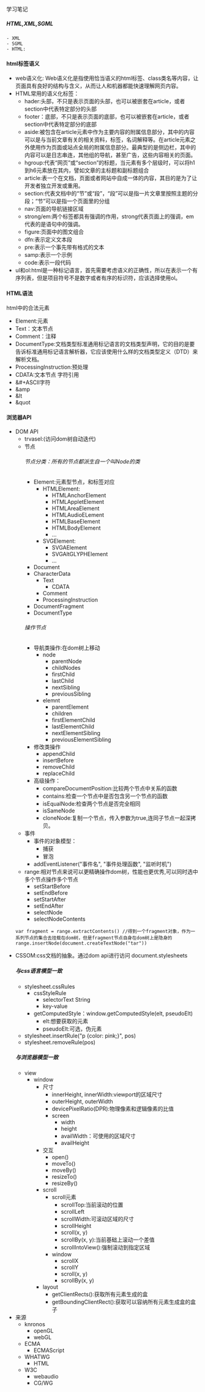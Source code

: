 学习笔记

##### HTML,XML,SGML
    - XML
    - SGML
    - HTML:
#### html标签语义
- web语义化:
Web语义化是指使用恰当语义的html标签、class类名等内容，让页面具有良好的结构与含义，从而让人和机器都能快速理解网页内容。
- HTML常用的语义化标签：
    - hader:头部，不只是表示页面的头部，也可以被嵌套在article，或者section中代表特定部分的头部
    - footer：底部，不只是表示页面的底部，也可以被嵌套在article，或者section中代表特定部分的底部
    - aside:被包含在article元素中作为主要内容的附属信息部分，其中的内容可以是与当前文章有关的相关资料，标签，名词解释等。在article元素之外使用作为页面或站点全局的附属信息部分。最典型的是侧边栏，其中的内容可以是日志串连，其他组的导航，甚至广告，这些内容相关的页面。
    - hgroup:代表“网页”或“section”的标题，当元素有多个层级时，可以将h1到h6元素放在其内，譬如文章的主标题和副标题组合
    - article:表一个在文档，页面或者网站中自成一体的内容，其目的是为了让开发者独立开发或重用。
    - section:代表文档中的“节”或“段”，“段”可以是指一片文章里按照主题的分段；“节”可以是指一个页面里的分组
    - nav:页面的导航链接区域
    - strong/em:两个标签都具有强调的作用，strong代表页面上的强调，em代表的是语句中的强调。
    - figure:页面中的图文组合
    - dfn:表示定义文本段
    - pre:表示一个事先带有格式的文本
    - samp:表示一个示例
    - code:表示一段代码
- ul和ol:html是一种标记语言，首先需要考虑语义的正确性，所以在表示一个有序列表，但是项目符号不是数字或者有序的标识符，应该选择使用ol。

#### HTML语法
html中的合法元素
- Element:元素
- Text：文本节点
- Comment：注释
- DocumentType:文档类型标准通用标记语言的文档类型声明，它的目的是要告诉标准通用标记语言解析器，它应该使用什么样的文档类型定义（DTD）来解析文档。
- ProcessingInstruction:预处理
- CDATA:文本节点
字符引用
- &#+ASCII字符
- &amp
- &lt
- &quot

#### 浏览器API
- DOM API
    - trvasel:(访问dom树自动迭代)
    - 节点
        ###### 节点分类：所有的节点都派生自一个叫Node的类
        - Element:元素型节点，和标签对应
            - HTMLElement:
                - HTMLAnchorElement
                - HTMLAppletElement
                - HTMLAreaElement
                - HTMLAudioELement
                - HTMLBaseElement
                - HTMLBodyElement
                - ...
            - SVGElement:
                - SVGAElement
                - SVGAltGLYPHElement
                - ...
        - Document
        - CharacterData
            - Text
                - CDATA
            - Comment
            - ProcessingInstruction
        - DocumentFragment
        - DocumentType
        ###### 操作节点
        - 导航类操作:在dom树上移动
            - node
                - parentNode
                - childNodes
                - firstChild
                - lastChild
                - nextSibling
                - previousSibling
            - elemnt
                - parentElement
                - children
                - firstElementChild
                - lastElementChild
                - nextElementSibling
                - previousElementSibling
        - 修改类操作
            - appendChild
            - insertBefore
            - removeChild
            - replaceChild
        - 高级操作：
            - compareDocumentPosition:比较两个节点中关系的函数
            - contains:检查一个节点中是否包含另一个节点的函数
            - isEqualNode:检查两个节点是否完全相同
            - isSameNode
            - cloneNode:复制一个节点，传入参数为true,连同子节点一起深拷贝。
    - 事件
        - 事件的对象模型：
            - 捕获
            - 冒泡
        - addEventListener("事件名", "事件处理函数", "监听时机")
    - range:相对节点来说可以更精确操作dom树，性能也更优秀,可以同时选中多个节点操作多个节点
        - setStartBefore
        - setEndBefore
        - setStartAfter
        - setEndAfter
        - selectNode
        - selectNodeContents
    ```
    var fragment = range.extractContents() //得到一个fragment对象，作为一系列节点的集合去挂载在dom树，但是fragment节点自身在dom树上是隐身的
    range.insertNode(document.createTextNode("tar")) 
    ```
- CSSOM:css文档的抽象。通过dom api进行访问 document.stylesheets
    ##### 与css语言模型一致
    - stylesheet.cssRules
        - cssStyleRule
            - selectorText String
            - key-value
        - getComputedStyle：window.getComputedStyle(elt, pseudoElt)
            - elt:想要获取的元素
            - pseudoElt:可选，伪元素
    - stylesheet.insertRule("p {color: pink;}", pos)
    - stylesheet.removeRule(pos)
    ##### 与浏览器模型一致
    - view
        - window
            - 尺寸
                - innerHeight, innerWidth:viewport的区域尺寸
                - outerHeight, outerWidth
                - devicePixelRatio(DPR):物理像素和逻辑像素的比值
                - screen
                    - width
                    - height
                    - availWidth：可使用的区域尺寸
                    - availHeight
            - 交互
                - open()
                - moveTo()
                - moveBy()
                - resizeTo()
                - resizeBy()
            - scroll
                - scroll元素
                    - scrollTop:当前滚动的位置
                    - scrollLeft
                    - scrollWidth:可滚动区域的尺寸
                    - scrollHeight
                    - scroll(x, y)
                    - scrollBy(x, y):当前基础上滚动一个差值
                    - scrollIntoView():强制滚动到指定区域
                - window
                    - scrollX
                    - scrollY
                    - scroll(x, y)
                    - scrollBy(x, y)
            - layout
                - getClientRects():获取所有元素生成的盒
                - getBoundingClientRect():获取可以容纳所有元素生成盒的盒子
- 来源
    - knronos
        - openGL
        - webGL
    - ECMA
        - ECMAScript
    - WHATWG
        - HTML
    - W3C
        - webaudio
        - CG/WG





